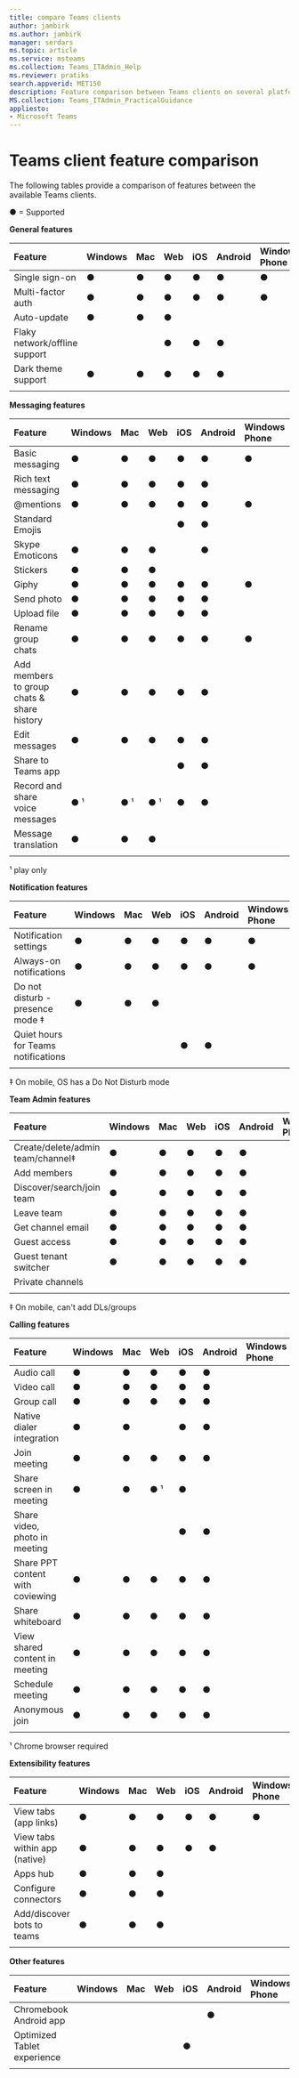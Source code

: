 ```yaml
---
title: compare Teams clients
author: jambirk
ms.author: jambirk
manager: serdars
ms.topic: article
ms.service: msteams
ms.collection: Teams_ITAdmin_Help
ms.reviewer: pratiks
search.appverid: MET150
description: Feature comparison between Teams clients on several platforms.
MS.collection: Teams_ITAdmin_PracticalGuidance
appliesto:
- Microsoft Teams
---  
```


# Teams client feature comparison

The following tables provide a comparison of features between the available Teams clients. 

● = Supported

**General features**

|Feature|Windows|Mac |Web |iOS |Android|Windows Phone|
|:---   |:---   |:---|:---|:---|:---   |:---|
|Single sign-on               |●|●|●|●|●|●|
|Multi-factor auth            |●|●|●|●|●|●|
|Auto-update                  |●|●|●| | | |
|Flaky network/offline support| | |●|●|●| |
|Dark theme support           |●|●|●|●|●| |
||||||||

**Messaging features**

|Feature|Windows|Mac |Web |iOS |Android|Windows Phone|
|:---   |:---   |:---|:---|:---|:---   |:---         |
|Basic messaging                           |●|●|●|●|●|●|
|Rich text messaging                       |●|●|●|●|●| |
|@mentions                                 |●|●|●|●|●|●|
|Standard Emojis                           | | | |●|●| |
|Skype Emoticons                           |●|●|●| |●| |
|Stickers                                  |●|●|●| | | |
|Giphy                                     |●|●|●|●|●|●|
|Send photo                                |●|●|●|●|●| |
|Upload file                               |●|●|●|●|●| |
|Rename group chats                        |●|●|●|●|●|●|
|Add members to group chats & share history|●|●|●|●|●| |
|Edit messages                             |●|●|●|●|●| |
|Share to Teams app                        | | | |●|●| |
|Record and share voice messages           |● &sup1;|● &sup1;| ● &sup1;|●|●||
|Message translation|●|●|●|||||
||||||||

&sup1; play only

**Notification features** 

|Feature|Windows|Mac |Web |iOS |Android|Windows Phone|
|:---   |:---   |:---|:---|:---|:---   |:---         |
|Notification settings                  |●|●|●|●|●|●|
|Always-on notifications                |●|●|●|●|●|●|
|Do not disturb - presence mode &Dagger;|●|●|●| | | |
|Quiet hours for Teams notifications    | | | |●|●| |
||||||||

&Dagger; On mobile, OS has a Do Not Disturb mode

**Team Admin features**

|Feature|Windows|Mac |Web |iOS |Android|Windows Phone|
|:---   |:---   |:---|:---|:---|:---   |:---         |
|Create/delete/admin team/channel&Dagger; |●|●|●|●|●| |
|Add members                     |●|●|●|●|●| |
|Discover/search/join team       |●|●|●|●|●| |
|Leave team                      |●|●|●|●|●| |
|Get channel email               |●|●|●|●|●| |
|Guest access                    |●|●|●|●|●| |
|Guest tenant switcher           |●|●|●|●|●| |
|Private channels                | | | | | | |
||||||||

&Dagger; On mobile, can't add DLs/groups

**Calling features**

|Feature|Windows|Mac |Web |iOS |Android|Windows Phone|
|:---   |:---   |:---|:---|:---|:---   |:---|
|Audio call                      |●|●|●|●|●| |
|Video call                      |●|●|●|●|●| |
|Group call                      |●|●|●|●|●| |
|Native dialer integration       |●|●| |●|●| |
|Join meeting                    |●|●|●|●|●| |
|Share screen in meeting         |●|●|● &sup1;|●| | |
|Share video, photo in meeting   | | | |●|●| |
|Share PPT content with coviewing|●|●|●|●|●| |
|Share whiteboard                |●|●|●|●|●| |
|View shared content in meeting  |●|●|●|●|●| |
|Schedule meeting                |●|●|●|●|●| |
|Anonymous join                  |●|●|●|●|●| |
||||||||

&sup1; Chrome browser required

**Extensibility features**

|Feature|Windows|Mac |Web |iOS |Android|Windows Phone|
|:---   |:---   |:---|:---|:---|:---   |:---|
|View tabs (app links)        |●|●|●|●|●|●|
|View tabs within app (native)|●|●|●|●|●| |
|Apps hub                     |●|●|●| | | |
|Configure connectors         |●|●|●| | | |
|Add/discover bots to teams   |●|●|●| | | |
||||||||

**Other features**

|Feature|Windows|Mac |Web |iOS |Android|Windows Phone|
|:---   |:---   |:---|:---|:---|:---   |:---|
|Chromebook Android app     | | | | |●| |
|Optimized Tablet experience| | | |●| | |
||||||||
